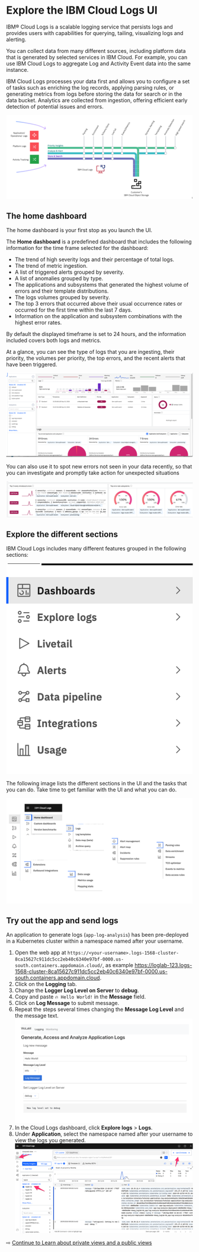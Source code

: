 # Explore the IBM Cloud Logs UI

IBM® Cloud Logs is a scalable logging service that persists logs and provides users with capabilities for querying, tailing, visualizing logs and alerting.

You can collect data from many different sources, including platform data that is generated by selected services in IBM Cloud. For example, you can use IBM Cloud Logs to aggregate Log and Activity Event data into the same instance.

IBM Cloud Logs processes your data first and allows you to configure a set of tasks such as enriching the log records, applying parsing rules, or generating metrics from logs before storing the data for search or in the data bucket. Analytics are collected from ingestion, offering  efficient early detection of potential issues and errors.

![](images/features.png ':size=600')

## The home dashboard

The home dashboard is your first stop as you launch the UI.

The **Home dashboard** is a predefined dashboard that includes the following information for the time frame selected for the dashboard:
- The trend of high severity logs and their percentage of total logs.
- The trend of metric ingestion.
- A list of triggered alerts grouped by severity.
- A list of anomalies grouped by type.
- The applications and subsystems that generated the highest volume of errors and their template distributions.
- The logs volumes grouped by severity.
- The top 3 errors that occurred above their usual occurrence rates or occurred for the first time within the last 7 days.
- Information on the application and subsystem combinations with the highest error rates.

By default the displayed timeframe is set to 24 hours, and the information included covers both logs and metrics.

At a glance, you can see the type of logs that you are ingesting, their priority, the volumes per priority, the top errors, and the recent alerts that have been triggered.

![](images/home-page-1.png ':size=600')

You can also use it to spot new errors not seen in your data recently, so that you can investigate and promptly take action for unexpected situations

![](images/home-page-2.png ':size=600')


## Explore the different sections

IBM Cloud Logs includes many different features grouped in the following sections:

![](images/list-sections-ui.png ':size=300')


The following image lists the different sections in the UI and the tasks that you can do. Take time to get familiar with the UI and what you can do.

![](images/sections.png ':size=600')

## Try out the app and send logs

An application to generate logs (`app-log-analysis`) has been pre-deployed in a Kubernetes cluster within a namespace named after your username.

1. Open the web app at `https://<your-username>.logs-1568-cluster-8ca15627c911dc5cc2eb40c6340e97bf-0000.us-south.containers.appdomain.cloud/`, as example https://loglab-123.logs-1568-cluster-8ca15627c911dc5cc2eb40c6340e97bf-0000.us-south.containers.appdomain.cloud.
1. Click on the **Logging** tab.
1. Change the **Logger Log Level on Server** to **debug**.
1. Copy and paste  `🔥 Hello World!` in the **Message** field.
1. Click on **Log Message** to submit message.
1. Repeat the steps several times changing the **Message Log Level** and the message text.
   ![](images/10-app-log-analysis.png ':size=600')
1. In the Cloud Logs dashboard, click **Explore logs** > **Logs**.
1. Under **Application**, select the namespace named after your username to view the logs you generated.
   ![](images/10-view-logs.png ':size=600')

⇨ [Continue to Learn about private views and a public views](40-views.md)
